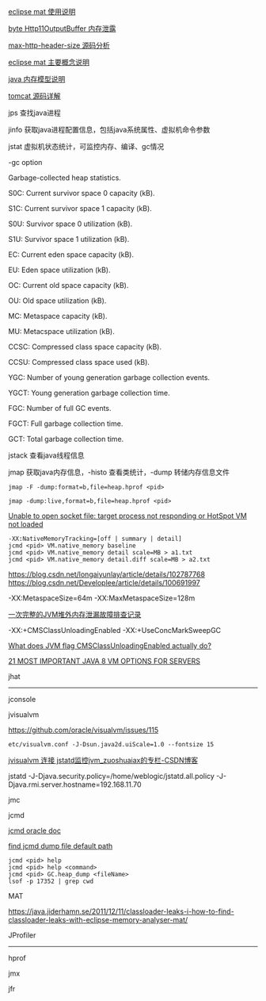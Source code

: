  [eclipse mat 使用说明](https://developer.ibm.com/zh/articles/os-cn-ecl-ma/)

[byte Http11OutputBuffer 内存泄露](https://juejin.cn/post/6844903834142113805)

[max-http-header-size 源码分析](https://www.jianshu.com/p/ab054620da64)

[eclipse mat 主要概念说明](https://blog.csdn.net/coslay/article/details/48182709)

[java 内存模型说明](https://blog.csdn.net/outsanding/article/details/102698525)

[tomcat 源码详解](https://www.cnblogs.com/fatmanhappycode/p/12348265.htmlhttps://www.cnblogs.com/fatmanhappycode/p/12348265.html)



jps 查找java进程

jinfo 获取java进程配置信息，包括java系统属性、虚拟机命令参数

jstat 虚拟机状态统计，可监控内存、编译、gc情况

-gc option

Garbage-collected heap statistics.

S0C: Current survivor space 0 capacity (kB).

S1C: Current survivor space 1 capacity (kB).

S0U: Survivor space 0 utilization (kB).

S1U: Survivor space 1 utilization (kB).

EC: Current eden space capacity (kB).

EU: Eden space utilization (kB).

OC: Current old space capacity (kB).

OU: Old space utilization (kB).

MC: Metaspace capacity (kB).

MU: Metacspace utilization (kB).

CCSC: Compressed class space capacity (kB).

CCSU: Compressed class space used (kB).

YGC: Number of young generation garbage collection events.

YGCT: Young generation garbage collection time.

FGC: Number of full GC events.

FGCT: Full garbage collection time.

GCT: Total garbage collection time.



jstack 查看java线程信息

jmap 获取java内存信息，-histo 查看类统计，-dump 转储内存信息文件

```
jmap -F -dump:format=b,file=heap.hprof <pid>

jmap -dump:live,format=b,file=heap.hprof <pid>
```

[Unable to open socket file: target process not responding or HotSpot VM not loaded](https://blog.csdn.net/ydk888888/article/details/108500935)

```
-XX:NativeMemoryTracking=[off | summary | detail]
jcmd <pid> VM.native_memory baseline
jcmd <pid> VM.native_memory detail scale=MB > a1.txt 
jcmd <pid> VM.native_memory detail.diff scale=MB > a2.txt
```

https://blog.csdn.net/longaiyunlay/article/details/102787768
https://blog.csdn.net/Developlee/article/details/100691997

-XX:MetaspaceSize=64m -XX:MaxMetaspaceSize=128m

[一次完整的JVM堆外内存泄漏故障排查记录](https://www.cnblogs.com/rude3knife/p/13570423.html)

-XX:+CMSClassUnloadingEnabled -XX:+UseConcMarkSweepGC

[What does JVM flag CMSClassUnloadingEnabled actually do?](https://stackoverflow.com/questions/3334911/what-does-jvm-flag-cmsclassunloadingenabled-actually-do)

[21 MOST IMPORTANT JAVA 8 VM OPTIONS FOR SERVERS](https://www.maknesium.de/21-most-important-java-8-vm-options-for-servers)

jhat

----

jconsole

jvisualvm

https://github.com/oracle/visualvm/issues/115

```
etc/visualvm.conf -J-Dsun.java2d.uiScale=1.0 --fontsize 15
```

[jvisualvm 连接 jstatd监控jvm_zuoshuaiax的专栏-CSDN博客](https://blog.csdn.net/zuoshuaiax/article/details/73849515)

jstatd -J-Djava.security.policy=/home/weblogic/jstatd.all.policy -J-Djava.rmi.server.hostname=192.168.11.70



jmc

jcmd

[jcmd oracle doc](https://docs.oracle.com/javase/8/docs/technotes/guides/troubleshoot/tooldescr006.html)

[find jcmd dump file default path](https://stackoverflow.com/questions/58519663/where-is-the-heap-dump-file-created-by-jcmd)

```
jcmd <pid> help
jcmd <pid> help <command> 
jcmd <pid> GC.heap_dump <fileName>
lsof -p 17352 | grep cwd
```



MAT

https://java.jiderhamn.se/2011/12/11/classloader-leaks-i-how-to-find-classloader-leaks-with-eclipse-memory-analyser-mat/

JProfiler

---

hprof

jmx

jfr